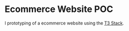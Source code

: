 # Ecommerce Website POC

I prototyping of a ecommerce website using the [T3 Stack](https://github.com/t3-oss/create-t3-app).
